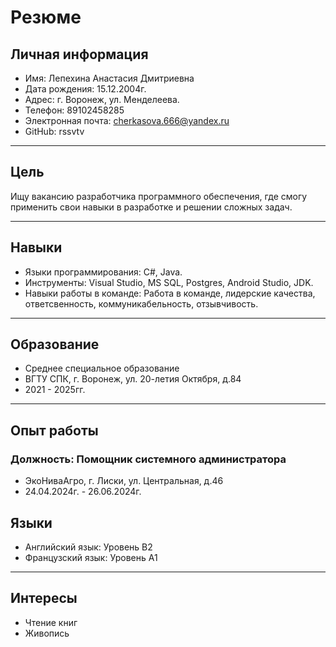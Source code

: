 # Резюме

## Личная информация
- Имя: Лепехина Анастасия Дмитриевна
- Дата рождения: 15.12.2004г.
- Адрес: г. Воронеж, ул. Менделеева. 
- Телефон: 89102458285
- Электронная почта: cherkasova.666@yandex.ru
- GitHub: rssvtv
  
---

## Цель
Ищу вакансию разработчика программного обеспечения, где смогу применить свои навыки в разработке и решении сложных задач.

---

## Навыки
- Языки программирования: C#, Java.
- Инструменты: Visual Studio, MS SQL, Postgres, Android Studio, JDK.
- Навыки работы в команде: Работа в команде, лидерские качества, ответсвенность, коммуникабельность, отзывчивость.

---

## Образование
- Среднее специальное образование
- ВГТУ СПК, г. Воронеж, ул. 20-летия Октября, д.84 
- 2021 - 2025гг.

---

## Опыт работы
### Должность: Помощник системного администратора
- ЭкоНиваАгро, г. Лиски, ул. Центральная, д.46
- 24.04.2024г. - 26.06.2024г.

## Языки
- Английский язык: Уровень B2 
- Французский язык: Уровень А1 

---

## Интересы
- Чтение книг 
- Живопись  
